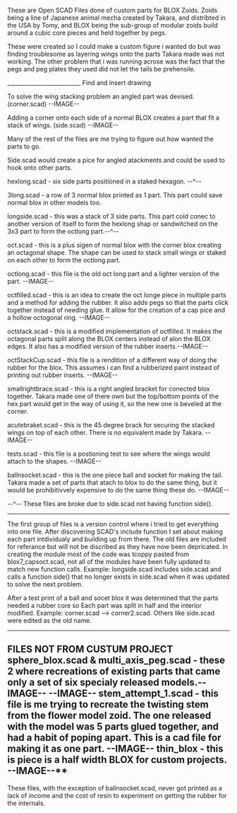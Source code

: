 These are Open SCAD Files done of custom parts for BLOX Zoids. Zoids being a line of Japanese animal mecha created by Takara, and distribted in the USA by Tomy, and BLOX being the sub-group of modular zoids build around a cubic core pieces and held together by pegs.

These were created so I could make a custom figure i wanted do but was finding troublesome as layering wings onto the parts Takara made was not working. The other problem that i was running acrose was the fact that the pegs and peg plates they used did not let the tails be prehensile.

__________________________ Find and insert drawing

To solve the wing stacking problem an angled part was devised. (corner.scad) --IMAGE--

Adding a corner onto each side of a normal BLOX creates a part that fit a stack of wings. (side.scad) --IMAGE--

Many of the rest of the files are me trying to figure out how wanted the parts to go. 

  Side.scad would create a pice for angled atackments and could be used to hook onto other parts.
  
  hexlong.scad - six side parts positioned in a staked hexagon. --^--
  
  3long.scad - a row of 3 normal blox printed as 1 part. This part could save normal blox in other models too.
  
  longside.scad - this was a stack of 3 side parts. This part cold conec to another version of itself to form the hexlong shap or sandwitched on the 3x3 part to form the octlong part.--^--
  
  oct.scad - this is a plus sigen of normal blox with the corner blox  creating an octagonal shape. The shape can be used to stack small wings or staked on each other to form the octlong part.
  
  octlong.scad - this file is the old oct long part and a lighter version of the part. --IMAGE--
  
  octfilled.scad - this is an idea to create the oct longe piece in multiple parts and a method for adding the rubber. It also adds pegs so that the parts click together instead of needing glue. It allow for the creation of a cap pice and a hollow octogonal ring. --IMAGE--
  
  octstack.scad - this is a modified implementation of octfilled. It makes the octagonal parts split along the BLOX centers instead of alon the BLOX edges. It also has a modified version of the rubber inserts.--IMAGE--
  
  octStackCup.scad - this file is a rendition of a different way of doing the rubber for the blox. This assumes i can find a rubberized paint instead of printing out rubber inserts. --IMAGE-- 
  
  smallrightbrace.scad - this is a right angled bracket for conected blox together. Takara made one of there own but the top/bottom points of the hex part would get in the way of using it, so the new one is beveled at the corner. 
  
  acutebraket.scad - this is the 45 degree brack for securing the stacked wings on top of each other. There is no equivalent made by Takara. --IMAGE--
  
  tests.scad - this file is a postioning test to see where the wings would attach to the shapes. --IMAGE--

  ballnsocket.scad - this is the one piece ball and socket for making the tail. Takara made a set of parts that atach to blox to do the same thing, but it would be prohibitivvely expensive to do the same thing these do. --IMAGE--
  
--^-- These files are broke due to side.scad not having function side().  

------------------------------------------------------------------------------------------------------------

The first group of files is a version control where i tried to get everything into one file. After discovering SCAD's include function I set about making each part intdividualy and building up from there. The old files are included for referance but will not be discribed as they have now been depricated.
In creating the module most of the code was tcoppy pasted from blox7_capsoct.scad, not all of the modules have been fully updated to match new function calls.
  Example: longside.scad includes side.scad and calls a function side() that no longer exists in side.scad when it was updated to solve the next problem.

After a test print of a ball and socet blox it was determined that the parts needed a rubber core so Each part was split in half and the interior modified.
  Example: corner.scad --> corner2.scad.  Others like side.scad were edited as the old name.

----------------------------------------------------------------------------------------------------------------------------

FILES NOT FROM CUSTUM PROJECT
  sphere_blox.scad & multi_axis_peg.scad - these 2 where recreations of existing parts that came only a set of six specialy released models.--IMAGE-- --IMAGE--
  stem_attempt_1.scad - this file is me trying to recreate the twisting stem from the flower model zoid. The one released with the model was 5 parts glued together, and had a habit of poping apart. This is a cad file for making it as one part. --IMAGE--
  thin_blox - this is piece is a half width BLOX for custom projects. --IMAGE--**
-------------------------------------------------------------------

These files, with the exception of ballnsocket.scad, never got printed as a lack of income and the cost of resin to experiment on getting the rubber for the internals.
